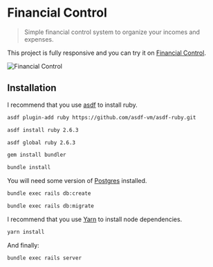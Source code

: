 # Financial Control
> Simple financial control system to organize your incomes and expenses.

This project is fully responsive and you can try it on [Financial Control](https://simple-financial-control.herokuapp.com/).

![Financial Control](https://user-images.githubusercontent.com/5563768/85229764-212f5980-b3c2-11ea-9d92-e28194763984.png)

## Installation

I recommend that you use [asdf](https://github.com/asdf-vm/asdf) to install ruby.

```sh
asdf plugin-add ruby https://github.com/asdf-vm/asdf-ruby.git
```
```sh
asdf install ruby 2.6.3
```
```sh
asdf global ruby 2.6.3
```
```sh
gem install bundler
```
```sh
bundle install
```

You will need some version of [Postgres](https://www.postgresql.org/download/) installed.

```sh
bundle exec rails db:create
```
```sh
bundle exec rails db:migrate
```

I recommend that you use [Yarn](https://classic.yarnpkg.com/) to install node dependencies.

```sh
yarn install
```

And finally:
```sh
bundle exec rails server
```

